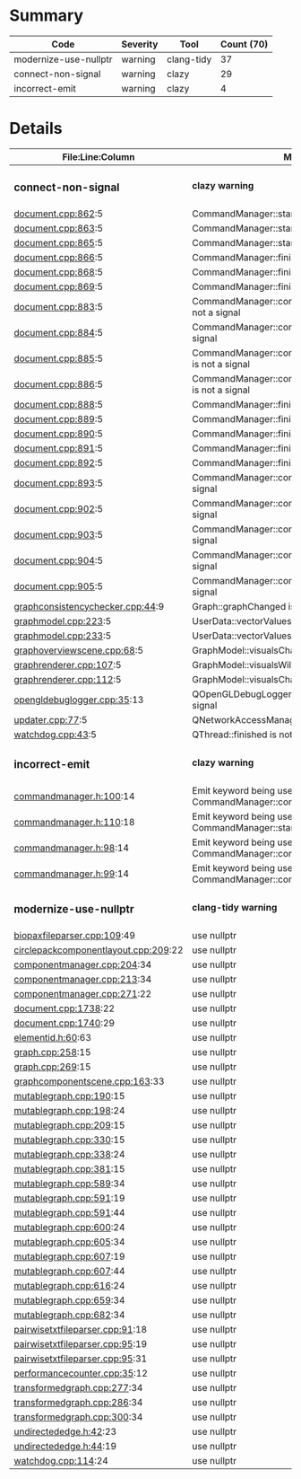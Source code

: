 # Summary
| Code | Severity | Tool | Count (70) |
|---|---|---|---|
| modernize-use-nullptr | warning | clang-tidy | 37 |
| connect-non-signal | warning | clazy | 29 |
| incorrect-emit | warning | clazy | 4 |
# Details
| File:Line:Column | Message |
|---|---|
| <h3>connect-non-signal</h3> | <h4>clazy warning</h4> |
| [document.cpp:862](https://github.com/graphia-app/graphia/blob/debug/source/app/ui/document.cpp#L862 "source/app/ui/document.cpp:862"):5 | CommandManager::started is not a signal |
| [document.cpp:863](https://github.com/graphia-app/graphia/blob/debug/source/app/ui/document.cpp#L863 "source/app/ui/document.cpp:863"):5 | CommandManager::started is not a signal |
| [document.cpp:865](https://github.com/graphia-app/graphia/blob/debug/source/app/ui/document.cpp#L865 "source/app/ui/document.cpp:865"):5 | CommandManager::started is not a signal |
| [document.cpp:866](https://github.com/graphia-app/graphia/blob/debug/source/app/ui/document.cpp#L866 "source/app/ui/document.cpp:866"):5 | CommandManager::finished is not a signal |
| [document.cpp:868](https://github.com/graphia-app/graphia/blob/debug/source/app/ui/document.cpp#L868 "source/app/ui/document.cpp:868"):5 | CommandManager::finished is not a signal |
| [document.cpp:869](https://github.com/graphia-app/graphia/blob/debug/source/app/ui/document.cpp#L869 "source/app/ui/document.cpp:869"):5 | CommandManager::finished is not a signal |
| [document.cpp:883](https://github.com/graphia-app/graphia/blob/debug/source/app/ui/document.cpp#L883 "source/app/ui/document.cpp:883"):5 | CommandManager::commandProgressChanged is not a signal |
| [document.cpp:884](https://github.com/graphia-app/graphia/blob/debug/source/app/ui/document.cpp#L884 "source/app/ui/document.cpp:884"):5 | CommandManager::commandVerbChanged is not a signal |
| [document.cpp:885](https://github.com/graphia-app/graphia/blob/debug/source/app/ui/document.cpp#L885 "source/app/ui/document.cpp:885"):5 | CommandManager::commandIsCancellableChanged is not a signal |
| [document.cpp:886](https://github.com/graphia-app/graphia/blob/debug/source/app/ui/document.cpp#L886 "source/app/ui/document.cpp:886"):5 | CommandManager::commandIsCancellingChanged is not a signal |
| [document.cpp:888](https://github.com/graphia-app/graphia/blob/debug/source/app/ui/document.cpp#L888 "source/app/ui/document.cpp:888"):5 | CommandManager::finished is not a signal |
| [document.cpp:889](https://github.com/graphia-app/graphia/blob/debug/source/app/ui/document.cpp#L889 "source/app/ui/document.cpp:889"):5 | CommandManager::finished is not a signal |
| [document.cpp:890](https://github.com/graphia-app/graphia/blob/debug/source/app/ui/document.cpp#L890 "source/app/ui/document.cpp:890"):5 | CommandManager::finished is not a signal |
| [document.cpp:891](https://github.com/graphia-app/graphia/blob/debug/source/app/ui/document.cpp#L891 "source/app/ui/document.cpp:891"):5 | CommandManager::finished is not a signal |
| [document.cpp:892](https://github.com/graphia-app/graphia/blob/debug/source/app/ui/document.cpp#L892 "source/app/ui/document.cpp:892"):5 | CommandManager::finished is not a signal |
| [document.cpp:893](https://github.com/graphia-app/graphia/blob/debug/source/app/ui/document.cpp#L893 "source/app/ui/document.cpp:893"):5 | CommandManager::commandCompleted is not a signal |
| [document.cpp:902](https://github.com/graphia-app/graphia/blob/debug/source/app/ui/document.cpp#L902 "source/app/ui/document.cpp:902"):5 | CommandManager::commandStackCleared is not a signal |
| [document.cpp:903](https://github.com/graphia-app/graphia/blob/debug/source/app/ui/document.cpp#L903 "source/app/ui/document.cpp:903"):5 | CommandManager::commandStackCleared is not a signal |
| [document.cpp:904](https://github.com/graphia-app/graphia/blob/debug/source/app/ui/document.cpp#L904 "source/app/ui/document.cpp:904"):5 | CommandManager::commandStackCleared is not a signal |
| [document.cpp:905](https://github.com/graphia-app/graphia/blob/debug/source/app/ui/document.cpp#L905 "source/app/ui/document.cpp:905"):5 | CommandManager::commandStackCleared is not a signal |
| [graphconsistencychecker.cpp:44](https://github.com/graphia-app/graphia/blob/debug/source/app/graph/graphconsistencychecker.cpp#L44 "source/app/graph/graphconsistencychecker.cpp:44"):9 | Graph::graphChanged is not a signal |
| [graphmodel.cpp:223](https://github.com/graphia-app/graphia/blob/debug/source/app/graph/graphmodel.cpp#L223 "source/app/graph/graphmodel.cpp:223"):5 | UserData::vectorValuesChanged is not a signal |
| [graphmodel.cpp:233](https://github.com/graphia-app/graphia/blob/debug/source/app/graph/graphmodel.cpp#L233 "source/app/graph/graphmodel.cpp:233"):5 | UserData::vectorValuesChanged is not a signal |
| [graphoverviewscene.cpp:68](https://github.com/graphia-app/graphia/blob/debug/source/app/rendering/graphoverviewscene.cpp#L68 "source/app/rendering/graphoverviewscene.cpp:68"):5 | GraphModel::visualsChanged is not a signal |
| [graphrenderer.cpp:107](https://github.com/graphia-app/graphia/blob/debug/source/app/rendering/graphrenderer.cpp#L107 "source/app/rendering/graphrenderer.cpp:107"):5 | GraphModel::visualsWillChange is not a signal |
| [graphrenderer.cpp:112](https://github.com/graphia-app/graphia/blob/debug/source/app/rendering/graphrenderer.cpp#L112 "source/app/rendering/graphrenderer.cpp:112"):5 | GraphModel::visualsChanged is not a signal |
| [opengldebuglogger.cpp:35](https://github.com/graphia-app/graphia/blob/debug/source/app/rendering/opengldebuglogger.cpp#L35 "source/app/rendering/opengldebuglogger.cpp:35"):13 | QOpenGLDebugLogger::messageLogged is not a signal |
| [updater.cpp:77](https://github.com/graphia-app/graphia/blob/debug/source/app/updates/updater.cpp#L77 "source/app/updates/updater.cpp:77"):5 | QNetworkAccessManager::finished is not a signal |
| [watchdog.cpp:43](https://github.com/graphia-app/graphia/blob/debug/source/app/watchdog.cpp#L43 "source/app/watchdog.cpp:43"):5 | QThread::finished is not a signal |
| <h3>incorrect-emit</h3> | <h4>clazy warning</h4> |
| [commandmanager.h:100](https://github.com/graphia-app/graphia/blob/debug/source/app/commands/commandmanager.h#L100 "source/app/commands/commandmanager.h:100"):14 | Emit keyword being used with non-signal CommandManager::commandIsCancellableChanged |
| [commandmanager.h:110](https://github.com/graphia-app/graphia/blob/debug/source/app/commands/commandmanager.h#L110 "source/app/commands/commandmanager.h:110"):18 | Emit keyword being used with non-signal CommandManager::started |
| [commandmanager.h:98](https://github.com/graphia-app/graphia/blob/debug/source/app/commands/commandmanager.h#L98 "source/app/commands/commandmanager.h:98"):14 | Emit keyword being used with non-signal CommandManager::commandProgressChanged |
| [commandmanager.h:99](https://github.com/graphia-app/graphia/blob/debug/source/app/commands/commandmanager.h#L99 "source/app/commands/commandmanager.h:99"):14 | Emit keyword being used with non-signal CommandManager::commandVerbChanged |
| <h3>modernize-use-nullptr</h3> | <h4>clang-tidy warning</h4> |
| [biopaxfileparser.cpp:109](https://github.com/graphia-app/graphia/blob/debug/source/shared/loading/biopaxfileparser.cpp#L109 "source/shared/loading/biopaxfileparser.cpp:109"):49 | use nullptr |
| [circlepackcomponentlayout.cpp:209](https://github.com/graphia-app/graphia/blob/debug/source/app/layout/circlepackcomponentlayout.cpp#L209 "source/app/layout/circlepackcomponentlayout.cpp:209"):22 | use nullptr |
| [componentmanager.cpp:204](https://github.com/graphia-app/graphia/blob/debug/source/app/graph/componentmanager.cpp#L204 "source/app/graph/componentmanager.cpp:204"):34 | use nullptr |
| [componentmanager.cpp:213](https://github.com/graphia-app/graphia/blob/debug/source/app/graph/componentmanager.cpp#L213 "source/app/graph/componentmanager.cpp:213"):34 | use nullptr |
| [componentmanager.cpp:271](https://github.com/graphia-app/graphia/blob/debug/source/app/graph/componentmanager.cpp#L271 "source/app/graph/componentmanager.cpp:271"):22 | use nullptr |
| [document.cpp:1738](https://github.com/graphia-app/graphia/blob/debug/source/app/ui/document.cpp#L1738 "source/app/ui/document.cpp:1738"):22 | use nullptr |
| [document.cpp:1740](https://github.com/graphia-app/graphia/blob/debug/source/app/ui/document.cpp#L1740 "source/app/ui/document.cpp:1740"):29 | use nullptr |
| [elementid.h:60](https://github.com/graphia-app/graphia/blob/debug/source/shared/graph/elementid.h#L60 "source/shared/graph/elementid.h:60"):63 | use nullptr |
| [graph.cpp:258](https://github.com/graphia-app/graphia/blob/debug/source/app/graph/graph.cpp#L258 "source/app/graph/graph.cpp:258"):15 | use nullptr |
| [graph.cpp:269](https://github.com/graphia-app/graphia/blob/debug/source/app/graph/graph.cpp#L269 "source/app/graph/graph.cpp:269"):15 | use nullptr |
| [graphcomponentscene.cpp:163](https://github.com/graphia-app/graphia/blob/debug/source/app/rendering/graphcomponentscene.cpp#L163 "source/app/rendering/graphcomponentscene.cpp:163"):33 | use nullptr |
| [mutablegraph.cpp:190](https://github.com/graphia-app/graphia/blob/debug/source/app/graph/mutablegraph.cpp#L190 "source/app/graph/mutablegraph.cpp:190"):15 | use nullptr |
| [mutablegraph.cpp:198](https://github.com/graphia-app/graphia/blob/debug/source/app/graph/mutablegraph.cpp#L198 "source/app/graph/mutablegraph.cpp:198"):24 | use nullptr |
| [mutablegraph.cpp:209](https://github.com/graphia-app/graphia/blob/debug/source/app/graph/mutablegraph.cpp#L209 "source/app/graph/mutablegraph.cpp:209"):15 | use nullptr |
| [mutablegraph.cpp:330](https://github.com/graphia-app/graphia/blob/debug/source/app/graph/mutablegraph.cpp#L330 "source/app/graph/mutablegraph.cpp:330"):15 | use nullptr |
| [mutablegraph.cpp:338](https://github.com/graphia-app/graphia/blob/debug/source/app/graph/mutablegraph.cpp#L338 "source/app/graph/mutablegraph.cpp:338"):24 | use nullptr |
| [mutablegraph.cpp:381](https://github.com/graphia-app/graphia/blob/debug/source/app/graph/mutablegraph.cpp#L381 "source/app/graph/mutablegraph.cpp:381"):15 | use nullptr |
| [mutablegraph.cpp:589](https://github.com/graphia-app/graphia/blob/debug/source/app/graph/mutablegraph.cpp#L589 "source/app/graph/mutablegraph.cpp:589"):34 | use nullptr |
| [mutablegraph.cpp:591](https://github.com/graphia-app/graphia/blob/debug/source/app/graph/mutablegraph.cpp#L591 "source/app/graph/mutablegraph.cpp:591"):19 | use nullptr |
| [mutablegraph.cpp:591](https://github.com/graphia-app/graphia/blob/debug/source/app/graph/mutablegraph.cpp#L591 "source/app/graph/mutablegraph.cpp:591"):44 | use nullptr |
| [mutablegraph.cpp:600](https://github.com/graphia-app/graphia/blob/debug/source/app/graph/mutablegraph.cpp#L600 "source/app/graph/mutablegraph.cpp:600"):24 | use nullptr |
| [mutablegraph.cpp:605](https://github.com/graphia-app/graphia/blob/debug/source/app/graph/mutablegraph.cpp#L605 "source/app/graph/mutablegraph.cpp:605"):34 | use nullptr |
| [mutablegraph.cpp:607](https://github.com/graphia-app/graphia/blob/debug/source/app/graph/mutablegraph.cpp#L607 "source/app/graph/mutablegraph.cpp:607"):19 | use nullptr |
| [mutablegraph.cpp:607](https://github.com/graphia-app/graphia/blob/debug/source/app/graph/mutablegraph.cpp#L607 "source/app/graph/mutablegraph.cpp:607"):44 | use nullptr |
| [mutablegraph.cpp:616](https://github.com/graphia-app/graphia/blob/debug/source/app/graph/mutablegraph.cpp#L616 "source/app/graph/mutablegraph.cpp:616"):24 | use nullptr |
| [mutablegraph.cpp:659](https://github.com/graphia-app/graphia/blob/debug/source/app/graph/mutablegraph.cpp#L659 "source/app/graph/mutablegraph.cpp:659"):34 | use nullptr |
| [mutablegraph.cpp:682](https://github.com/graphia-app/graphia/blob/debug/source/app/graph/mutablegraph.cpp#L682 "source/app/graph/mutablegraph.cpp:682"):34 | use nullptr |
| [pairwisetxtfileparser.cpp:91](https://github.com/graphia-app/graphia/blob/debug/source/shared/loading/pairwisetxtfileparser.cpp#L91 "source/shared/loading/pairwisetxtfileparser.cpp:91"):18 | use nullptr |
| [pairwisetxtfileparser.cpp:95](https://github.com/graphia-app/graphia/blob/debug/source/shared/loading/pairwisetxtfileparser.cpp#L95 "source/shared/loading/pairwisetxtfileparser.cpp:95"):19 | use nullptr |
| [pairwisetxtfileparser.cpp:95](https://github.com/graphia-app/graphia/blob/debug/source/shared/loading/pairwisetxtfileparser.cpp#L95 "source/shared/loading/pairwisetxtfileparser.cpp:95"):31 | use nullptr |
| [performancecounter.cpp:35](https://github.com/graphia-app/graphia/blob/debug/source/shared/utils/performancecounter.cpp#L35 "source/shared/utils/performancecounter.cpp:35"):12 | use nullptr |
| [transformedgraph.cpp:277](https://github.com/graphia-app/graphia/blob/debug/source/app/transform/transformedgraph.cpp#L277 "source/app/transform/transformedgraph.cpp:277"):34 | use nullptr |
| [transformedgraph.cpp:286](https://github.com/graphia-app/graphia/blob/debug/source/app/transform/transformedgraph.cpp#L286 "source/app/transform/transformedgraph.cpp:286"):34 | use nullptr |
| [transformedgraph.cpp:300](https://github.com/graphia-app/graphia/blob/debug/source/app/transform/transformedgraph.cpp#L300 "source/app/transform/transformedgraph.cpp:300"):34 | use nullptr |
| [undirectededge.h:42](https://github.com/graphia-app/graphia/blob/debug/source/shared/graph/undirectededge.h#L42 "source/shared/graph/undirectededge.h:42"):23 | use nullptr |
| [undirectededge.h:44](https://github.com/graphia-app/graphia/blob/debug/source/shared/graph/undirectededge.h#L44 "source/shared/graph/undirectededge.h:44"):19 | use nullptr |
| [watchdog.cpp:114](https://github.com/graphia-app/graphia/blob/debug/source/app/watchdog.cpp#L114 "source/app/watchdog.cpp:114"):24 | use nullptr |
